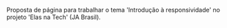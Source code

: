 Proposta de página para trabalhar o tema 'Introdução à responsividade' no projeto 'Elas na Tech' (JA Brasil).
